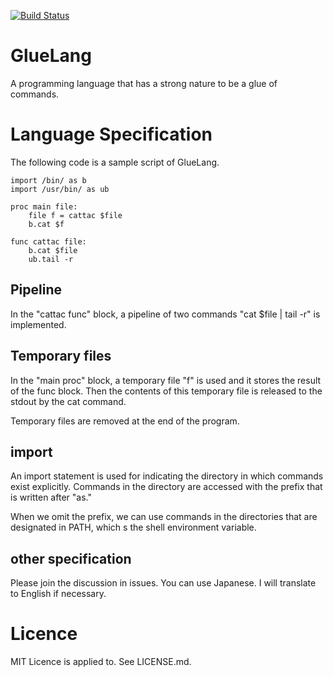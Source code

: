 [![Build Status](https://travis-ci.org/ryuichiueda/GlueLang.svg?branch=master)](https://travis-ci.org/ryuichiueda/GlueLang)

# GlueLang

A programming language that has a strong nature to be a glue of commands.


# Language Specification

The following code is a sample script of GlueLang.

```io.glue
import /bin/ as b
import /usr/bin/ as ub

proc main file:
	file f = cattac $file
	b.cat $f

func cattac file:
	b.cat $file
	ub.tail -r
```

## Pipeline

In the "cattac func" block, a pipeline of two commands
"cat $file | tail -r" is implemented.

## Temporary files

In the "main proc" block,
a temporary file "f" is used and it stores
the result of the func block. 
Then the contents of this temporary file is
released to the stdout by the cat command.

Temporary files are removed at the end of the program.

## import

An import statement is used for indicating the directory 
in which commands exist explicitly. 
Commands in the directory are accessed with the prefix
that is written after "as."

When we omit the prefix, we can use commands
in the directories that are designated in PATH,
which s the shell environment variable.

## other specification

Please join the discussion in issues. 
You can use Japanese. I will translate to English
if necessary.

Licence
========

MIT Licence is applied to. See LICENSE.md.
